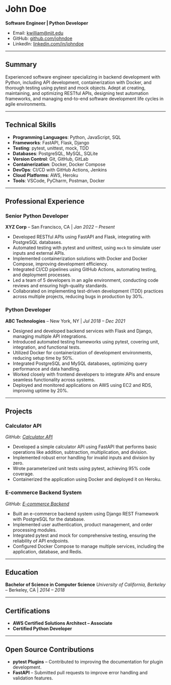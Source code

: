 # John Doe
**Software Engineer | Python Developer**

- Email: kwilliam@njit.edu
- GitHub: [github.com/johndoe](https://github.com/johndoe)
- LinkedIn: [linkedin.com/in/johndoe](https://linkedin.com/in/johndoe)

---

## Summary

Experienced software engineer specializing in backend development with Python, including API development, containerization with Docker, and thorough testing using pytest and mock objects. Adept at creating, maintaining, and optimizing RESTful APIs, designing test automation frameworks, and managing end-to-end software development life cycles in agile environments.

---

## Technical Skills

- **Programming Languages**: Python, JavaScript, SQL
- **Frameworks**: FastAPI, Flask, Django
- **Testing**: pytest, unittest, mock, TDD
- **Databases**: PostgreSQL, MySQL, SQLite
- **Version Control**: Git, GitHub, GitLab
- **Containerization**: Docker, Docker Compose
- **DevOps**: CI/CD with GitHub Actions, Jenkins
- **Cloud Platforms**: AWS, Heroku
- **Tools**: VSCode, PyCharm, Postman, Docker

---

## Professional Experience

### **Senior Python Developer**
**XYZ Corp** – San Francisco, CA | _Jan 2022 – Present_

- Developed RESTful APIs using FastAPI and Flask, integrating with PostgreSQL databases.
- Automated testing with pytest and unittest, using `mock` to simulate user inputs and external APIs.
- Implemented containerization solutions with Docker and Docker Compose, improving development efficiency.
- Integrated CI/CD pipelines using GitHub Actions, automating testing, and deployment processes.
- Led a team of 5 developers in an agile environment, conducting code reviews and ensuring high-quality standards.
- Collaborated on implementing test-driven development (TDD) practices across multiple projects, reducing bugs in production by 30%.

### **Python Developer**
**ABC Technologies** – New York, NY | _Jul 2018 – Dec 2021_

- Designed and developed backend services with Flask and Django, managing multiple API integrations.
- Introduced automated testing frameworks using pytest, covering unit, integration, and functional tests.
- Utilized Docker for containerization of development environments, reducing setup time by 50%.
- Integrated PostgreSQL and MySQL databases, optimizing query performance and data handling.
- Worked closely with frontend developers to integrate APIs and ensure seamless functionality across systems.
- Deployed and monitored applications on AWS using EC2 and RDS, improving uptime by 20%.

---

## Projects

### **Calculator API**
_GitHub: [Calculator API](https://github.com/johndoe/calculator-api)_

- Developed a simple calculator API using FastAPI that performs basic operations like addition, subtraction, multiplication, and division.
- Implemented robust error handling for invalid inputs and division by zero.
- Wrote parameterized unit tests using pytest, achieving 95% code coverage.
- Containerized the application using Docker and deployed it on Heroku.

### **E-commerce Backend System**
_GitHub: [E-commerce Backend](https://github.com/johndoe/ecommerce-backend)_

- Built an e-commerce backend system using Django REST Framework with PostgreSQL for the database.
- Implemented user authentication, product management, and order processing modules.
- Integrated pytest and mock for comprehensive testing, ensuring the reliability of API endpoints.
- Configured Docker Compose to manage multiple services, including the application, database, and Redis.

---

## Education

**Bachelor of Science in Computer Science**
_University of California, Berkeley_ – Berkeley, CA | _2014 – 2018_

---

## Certifications

- **AWS Certified Solutions Architect – Associate**
- **Certified Python Developer**

---

## Open Source Contributions

- **pytest Plugins** – Contributed to improving the documentation for plugin development.
- **FastAPI** – Submitted pull requests to improve error handling and validation features.
